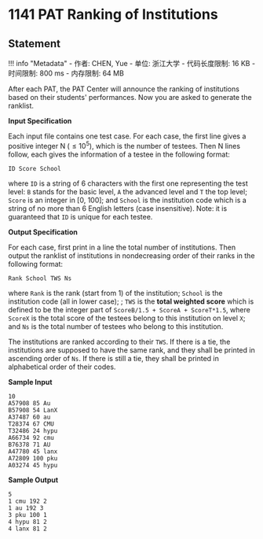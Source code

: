 
# 1141 PAT Ranking of Institutions

## Statement

!!! info "Metadata"
    - 作者: CHEN, Yue
    - 单位: 浙江大学
    - 代码长度限制: 16 KB
    - 时间限制: 800 ms
    - 内存限制: 64 MB

After each PAT, the PAT Center will announce the ranking of institutions based on their students' performances. Now you are asked to generate the ranklist.

**Input Specification**

Each input file contains one test case. For each case, the first line gives a positive integer N ($\le 10^5$), which is the number of testees. Then N lines follow, each gives the information of a testee in the following format:

```
ID Score School
```

where `ID` is a string of 6 characters with the first one representing the test level: `B` stands for the basic level, `A` the advanced level and `T` the top level; `Score` is an integer in [0, 100]; and `School` is the institution code which is a string of no more than 6 English letters (case insensitive). Note: it is guaranteed that `ID` is unique for each testee.

**Output Specification**

For each case, first print in a line the total number of institutions. Then output the ranklist of institutions in nondecreasing order of their ranks in the following format:

```
Rank School TWS Ns
```

where `Rank` is the rank (start from 1) of the institution; `School` is the institution code (all in lower case); ; `TWS` is the **total weighted score** which is defined to be the integer part of `ScoreB/1.5 + ScoreA + ScoreT*1.5`, where `ScoreX` is the total score of the testees belong to this institution on level `X`; and `Ns` is the total number of testees who belong to this institution.

The institutions are ranked according to their `TWS`. If there is a tie, the institutions are supposed to have the same rank, and they shall be printed in ascending order of `Ns`. If there is still a tie, they shall be printed in alphabetical order of their codes.

**Sample Input**
```plaintext
10
A57908 85 Au
B57908 54 LanX
A37487 60 au
T28374 67 CMU
T32486 24 hypu
A66734 92 cmu
B76378 71 AU
A47780 45 lanx
A72809 100 pku
A03274 45 hypu
```

**Sample Output**
```plaintext
5
1 cmu 192 2
1 au 192 3
3 pku 100 1
4 hypu 81 2
4 lanx 81 2
```

